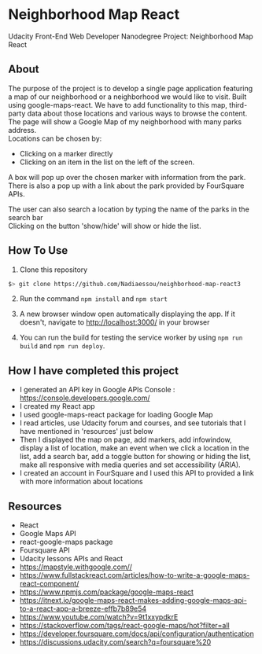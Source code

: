 # Neighborhood Map React
Udacity Front-End Web Developer Nanodegree Project: Neighborhood Map React

## About
The purpose of the project is to develop a single page application featuring a map of our neighborhood or a neighborhood we would like to visit. Built using google-maps-react. We have to add functionality to this map, third-party data about those locations and various ways to browse the content.  
The page will show a Google Map of my neighborhood with many parks address.  
Locations can be chosen by:  
- Clicking on a marker directly  
- Clicking on an item in the list on the left of the screen.  

A box will pop up over the chosen marker with information from the park.  
There is also a pop up with a link about the park provided by FourSquare APIs.  

The user can also search a location by typing the name of the parks in the search bar  
Clicking on the button 'show/hide' will show or hide the list.

## How To Use
1. Clone this repository
  ```bash
  $> git clone https://github.com/Nadiaessou/neighborhood-map-react3
  ```
2. Run the command `npm install` and `npm start`

3. A new browser window open automatically displaying the app. If it doesn't, navigate to [http://localhost:3000/](http://localhost:3000/) in your browser  

4. You can run the build for testing the service worker by using `npm run build` and `npm run deploy`.

## How I have completed this project
- I generated an API key in Google APIs Console : https://console.developers.google.com/  
- I created my React app  
- I used google-maps-react package for loading Google Map  
- I read articles, use Udacity forum and courses, and see tutorials that I have mentioned in 'resources' just below  
- Then I displayed the map on page, add markers, add infowindow, display a list of location, make an event when we click a location in the list, add a search bar, add a toggle button for showing or hiding the list, make all responsive with media queries and set accessibility (ARIA).  
- I created an account in FourSquare and I used this API to provided a link with more information about locations  

## Resources
* React
* Google Maps API
* react-google-maps package
* Foursquare API
* Udacity lessons APIs and React
* https://mapstyle.withgoogle.com//
* https://www.fullstackreact.com/articles/how-to-write-a-google-maps-react-component/
* https://www.npmjs.com/package/google-maps-react
* https://itnext.io/google-maps-react-makes-adding-google-maps-api-to-a-react-app-a-breeze-effb7b89e54
* https://www.youtube.com/watch?v=9t1xxypdkrE
* https://stackoverflow.com/tags/react-google-maps/hot?filter=all
* https://developer.foursquare.com/docs/api/configuration/authentication
* https://discussions.udacity.com/search?q=foursquare%20
